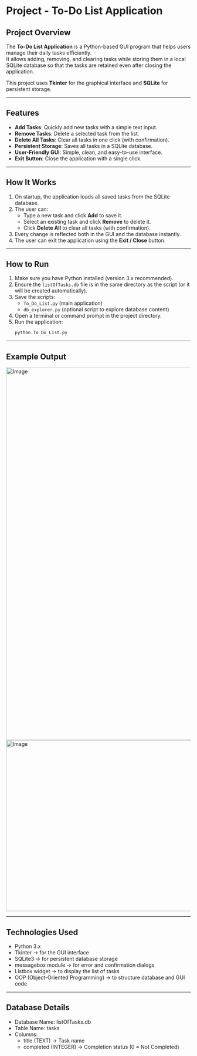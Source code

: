 # Project - To-Do List Application

## Project Overview
The **To-Do List Application** is a Python-based GUI program that helps users manage their daily tasks efficiently.  
It allows adding, removing, and clearing tasks while storing them in a local SQLite database so that the tasks are retained even after closing the application.

This project uses **Tkinter** for the graphical interface and **SQLite** for persistent storage.

---

## Features
- **Add Tasks**: Quickly add new tasks with a simple text input.
- **Remove Tasks**: Delete a selected task from the list.
- **Delete All Tasks**: Clear all tasks in one click (with confirmation).
- **Persistent Storage**: Saves all tasks in a SQLite database.
- **User-Friendly GUI**: Simple, clean, and easy-to-use interface.
- **Exit Button**: Close the application with a single click.

---

## How It Works
1. On startup, the application loads all saved tasks from the SQLite database.
2. The user can:
   - Type a new task and click **Add** to save it.
   - Select an existing task and click **Remove** to delete it.
   - Click **Delete All** to clear all tasks (with confirmation).
3. Every change is reflected both in the GUI and the database instantly.
4. The user can exit the application using the **Exit / Close** button.

---

## How to Run
1. Make sure you have Python installed (version 3.x recommended).
2. Ensure the `listOfTasks.db` file is in the same directory as the script (or it will be created automatically).
3. Save the scripts:
   - `To_Do_List.py` (main application)
   - `db_explorer.py` (optional script to explore database content)
4. Open a terminal or command prompt in the project directory.
5. Run the application:
   ```bash
   python To_Do_List.py

---

## Example Output
<img width="1919" height="1015" alt="Image" src="https://github.com/user-attachments/assets/c5377823-066c-4aca-98a8-968074e0b723" />
<img width="1101" height="466" alt="Image" src="https://github.com/user-attachments/assets/b545818a-340c-4032-997f-3dfbac1f493f" />

---

## Technologies Used
- Python 3.x
- Tkinter → for the GUI interface
- SQLite3 → for persistent database storage
- messagebox module → for error and confirmation dialogs
- Listbox widget → to display the list of tasks
- OOP (Object-Oriented Programming) → to structure database and GUI code

---

## Database Details
- Database Name: listOfTasks.db
- Table Name: tasks
- Columns:
    - title (TEXT) → Task name
    - completed (INTEGER) → Completion status (0 = Not Completed)
